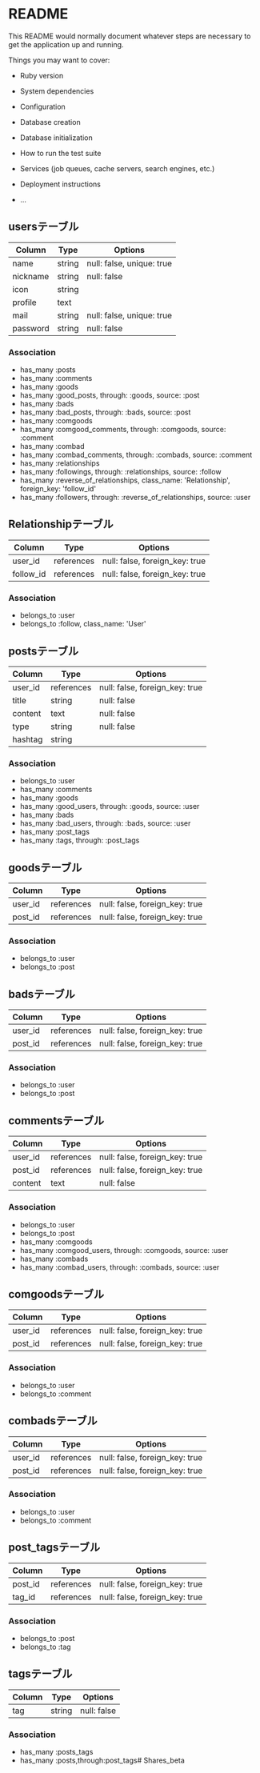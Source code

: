 # README

This README would normally document whatever steps are necessary to get the
application up and running.

Things you may want to cover:

* Ruby version

* System dependencies

* Configuration

* Database creation

* Database initialization

* How to run the test suite

* Services (job queues, cache servers, search engines, etc.)

* Deployment instructions

* ...

## usersテーブル
|Column|Type|Options|
|------|----|-------|
|name|string|null: false,  unique: true|
|nickname|string|null: false|
|icon|string||
|profile|text||
|mail|string|null: false, unique: true|
|password|string|null: false|

### Association
- has_many :posts
- has_many :comments
- has_many :goods
- has_many :good_posts, through: :goods, source: :post
- has_many :bads
- has_many :bad_posts, through: :bads, source: :post
- has_many :comgoods
- has_many :comgood_comments, through: :comgoods, source: :comment
- has_many :combad
- has_many :combad_comments, through: :combads, source: :comment
- has_many :relationships
- has_many :followings, through: :relationships, source: :follow
- has_many :reverse_of_relationships, class_name: 'Relationship', foreign_key: 'follow_id'
- has_many :followers, through: :reverse_of_relationships, source: :user

## Relationshipテーブル
|Column|Type|Options|
|------|----|-------|
|user_id|references|null: false, foreign_key: true|
|follow_id|references|null: false, foreign_key: true|

### Association
- belongs_to :user
- belongs_to :follow, class_name: 'User'

## postsテーブル
|Column|Type|Options|
|------|----|-------|
|user_id|references|null: false, foreign_key: true|
|title|string|null: false|
|content|text|null: false|
|type|string|null: false|
|hashtag|string||

### Association
- belongs_to :user
- has_many :comments
- has_many :goods
- has_many :good_users, through: :goods, source: :user
- has_many :bads
- has_many :bad_users, through: :bads, source: :user
- has_many :post_tags
- has_many :tags, through: :post_tags

## goodsテーブル
|Column|Type|Options|
|------|----|-------|
|user_id|references|null: false, foreign_key: true|
|post_id|references|null: false, foreign_key: true|

### Association
- belongs_to :user
- belongs_to :post

## badsテーブル
|Column|Type|Options|
|------|----|-------|
|user_id|references|null: false, foreign_key: true|
|post_id|references|null: false, foreign_key: true|

### Association
- belongs_to :user
- belongs_to :post

## commentsテーブル
|Column|Type|Options|
|------|----|-------|
|user_id|references|null: false, foreign_key: true|
|post_id|references|null: false, foreign_key: true|
|content|text|null: false|

### Association
- belongs_to :user
- belongs_to :post
- has_many :comgoods
- has_many :comgood_users, through: :comgoods, source: :user
- has_many :combads
- has_many :combad_users, through: :combads, source: :user

## comgoodsテーブル
|Column|Type|Options|
|------|----|-------|
|user_id|references|null: false, foreign_key: true|
|post_id|references|null: false, foreign_key: true|

### Association
- belongs_to :user
- belongs_to :comment

## combadsテーブル
|Column|Type|Options|
|------|----|-------|
|user_id|references|null: false, foreign_key: true|
|post_id|references|null: false, foreign_key: true|

### Association
- belongs_to :user
- belongs_to :comment

## post_tagsテーブル
|Column|Type|Options|
|------|----|-------|
|post_id|references|null: false, foreign_key: true|
|tag_id|references|null: false, foreign_key: true|

### Association
- belongs_to :post
- belongs_to :tag

## tagsテーブル
|Column|Type|Options|
|------|----|-------|
|tag|string|null: false|

### Association
- has_many :posts_tags
- has_many :posts,through:post_tags# Shares_beta
